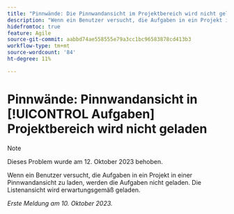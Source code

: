 ```yaml
---
title: "Pinnwände: Die Pinnwandansicht im Projektbereich wird nicht geladen"
description: "Wenn ein Benutzer versucht, die Aufgaben in ein Projekt in einer Pinnwandansicht zu laden, werden die Aufgaben nicht geladen. Die Listenansicht wird erwartungsgemäß geladen."
hidefromtoc: true
feature: Agile
source-git-commit: aabbd74ae558555e79a3cc1bc96583878cd413b3
workflow-type: tm+mt
source-wordcount: '84'
ht-degree: 11%

---
```



# Pinnwände: Pinnwandansicht in [!UICONTROL Aufgaben] Projektbereich wird nicht geladen

>[!NOTE]
>
>Dieses Problem wurde am 12. Oktober 2023 behoben.

Wenn ein Benutzer versucht, die Aufgaben in ein Projekt in einer Pinnwandansicht zu laden, werden die Aufgaben nicht geladen. Die Listenansicht wird erwartungsgemäß geladen.

_Erste Meldung am 10. Oktober 2023._
